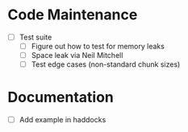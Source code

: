 # Code Maintenance
- [ ] Test suite
  - [ ] Figure out how to test for memory leaks
  - [ ] Space leak via Neil Mitchell
  - [ ] Test edge cases (non-standard chunk sizes)
# Documentation
- [ ] Add example in haddocks
